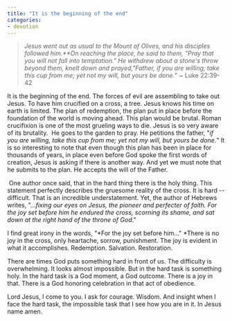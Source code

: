 ```yaml
---
title: "It is the beginning of the end"
categories:
- devotion
---
```

> *Jesus went out as usual to the Mount of Olives, and his disciples followed him.**On reaching the place, he said to them, "Pray that you will not fall into temptation." He withdrew about a stone's throw beyond them, knelt down and prayed,"Father, if you are willing, take this cup from me; yet not my will, but yours be done.*" ~ Luke 22:39-42

It is the beginning of the end. The forces of evil are assembling to take out Jesus. To have him crucified on a cross, a tree. Jesus knows his time on earth is limited. The plan of redemption, the plan put in place before the foundation of the world is moving ahead. This plan would be brutal. Roman crucifixion is one of the most grueling ways to die. Jesus is so very aware of its brutality.  He goes to the garden to pray. He petitions the father, "*if you are willing, take this cup from me; yet not my will, but yours be done.*" It is so interesting to note that even though this plan has been in place for thousands of years, in place even before God spoke the first words of creation, Jesus is asking if there is another way. And yet we must note that he submits to the plan. He accepts the will of the Father.

 One author once said, that in the hard thing there is the holy thing. This statement perfectly describes the gruesome reality of the cross. It is hard -- difficult. That is an incredible understatement. Yet, the author of Hebrews writes, "...*fixing our eyes on Jesus, the pioneer and perfecter of faith. For the joy set before him he endured the cross, scorning its shame, and sat down at the right hand of the throne of God*."

I find great irony in the words, "*For the joy set before him..." *There is no joy in the cross, only heartache, sorrow, punishment. The joy is evident in what it accomplishes. Redemption. Salvation. Restoration.

There are times God puts something hard in front of us. The difficulty is overwhelming. It looks almost impossible. But in the hard task is something holy. In the hard task is a God moment, a God outcome. There is a joy in that. There is a God honoring celebration in that act of obedience.

Lord Jesus, I come to you. I ask for courage. Wisdom. And insight when I face the hard task, the impossible task that I see how you are in it. In Jesus name amen.